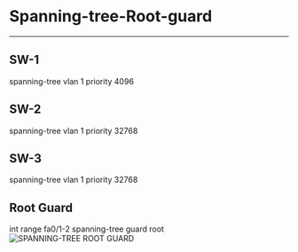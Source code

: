 # Spanning-tree-Root-guard
--------------------------
SW-1
------
spanning-tree vlan 1 priority 4096

SW-2
-----
spanning-tree vlan 1 priority 32768

SW-3
-----
spanning-tree vlan 1 priority 32768

Root Guard
------------
int range fa0/1-2
spanning-tree guard root
![SPANNING-TREE ROOT GUARD](https://user-images.githubusercontent.com/106605770/178120949-5aa34a3f-e1fa-4372-8dc5-750256c5e3db.jpg)
